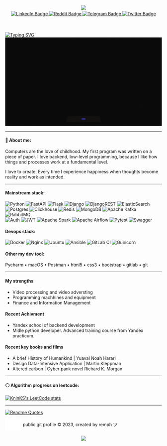 <div id="header" align="center">
  <img src="https://media.giphy.com/media/6xbleFxjtKo5HhiOC7/giphy.gif" width="100px"/>
<div id="badges">
    <a href="https://www.linkedin.com/in/vvbars/">
      <img src="https://img.shields.io/badge/LinkedIn-blue?style=for-the-badge&logo=linkedin&logoColor=white" alt="LinkedIn Badge"/>
    </a>
    <a href="https://www.reddit.com/user/__Remph__">
      <img src="https://img.shields.io/badge/Reddit-FF4500?style=for-the-badge&logo=reddit&logoColor=white" alt="Reddit Badge"/>
    </a>
    <a href="https://t.me/vvbars">
      <img src="https://img.shields.io/badge/Telegram-2CA5E0?style=for-the-badge&logo=telegram&logoColor=white" alt="Telegram Badge"/>
    </a>
    <a href="#">
      <img src="https://img.shields.io/badge/Twitter-%231DA1F2.svg?style=for-the-badge&logo=Twitter&logoColor=white" alt="Twitter Badge"/>
    </a>
  </div>
  <img src="https://komarev.com/ghpvc/?username=26Remph&style=flat-square&color=blue" alt=""/>
<br>
<br>
<br>
</div>
    <div>
        <a href="https://git.io/typing-svg"><img src="https://readme-typing-svg.herokuapp.com?font=Fira+Code&pause=1000&center=true&width=600&lines=Python+developer;Temet+nosce" alt="Typing SVG" /></a>  
    </div> 
</div>

<div align="center">
  <img src="./static/developer.gif" width="600"/>
</div>

<hr>

#### 🤍 About me:
Computers are the love of childhood. My first program was written on a piece of paper. I love backend, low-level programming, because I like how things and processes work at a fundamental level.

I love to create. Every time I experience happiness when thoughts become reality and work as intended.

<!---
Компьютеры - это любовь детства. Моя первая программа была написана на листочке. Люблю бэкэнд, низкоуровневое программирование, потому что мне нравится как устроены вещи и процессы на фундаментальном уровне. 
Люблю создавать. Каждый раз испытываю счастье, когда мысли становятся реальностью и работают как задумывалось.

--->
<hr> 

#### Mainstream stack:
![Python](https://img.shields.io/badge/python-3670A0?style=for-the-badge&logo=python&logoColor=ffdd54)
![FastAPI](https://img.shields.io/badge/FastAPI-005571?style=for-the-badge&logo=fastapi)
![Flask](https://img.shields.io/badge/flask-%23000.svg?style=for-the-badge&logo=flask&logoColor=white)
![Django](https://img.shields.io/badge/django-%23092E20.svg?style=for-the-badge&logo=django&logoColor=white)
![DjangoREST](https://img.shields.io/badge/DJANGO-REST-ff1709?style=for-the-badge&logo=django&logoColor=white&color=ff1709&labelColor=gray)
![ElasticSearch](https://img.shields.io/badge/-ElasticSearch-005571?style=for-the-badge&logo=elasticsearch)  
![Postgres](https://img.shields.io/badge/postgres-%23316192.svg?style=for-the-badge&logo=postgresql&logoColor=white)
![Clickhouse](https://img.shields.io/badge/clickhouse-black?style=for-the-badge&logo=clickhouse)
![Redis](https://img.shields.io/badge/redis-%23DD0031.svg?style=for-the-badge&logo=redis&logoColor=white)
![MongoDB](https://img.shields.io/badge/MongoDB-%234ea94b.svg?style=for-the-badge&logo=mongodb&logoColor=white)
![Apache Kafka](https://img.shields.io/badge/Apache%20Kafka-000?style=for-the-badge&logo=apachekafka)
![RabbitMQ](https://img.shields.io/badge/Rabbitmq-FF6600?style=for-the-badge&logo=rabbitmq&logoColor=white)  
![Auth](https://img.shields.io/badge/auth0-black?style=for-the-badge&logo=auth0)
![JWT](https://img.shields.io/badge/JWT-black?style=for-the-badge&logo=JSON%20web%20tokens)
![Apache Spark](https://img.shields.io/badge/Apache%20Spark-FDEE21?style=for-the-badge&logo=apachespark&logoColor=black)
![Apache Airflow](https://img.shields.io/badge/Apache%20Airflow-017CEE?style=for-the-badge&logo=Apache%20Airflow&logoColor=white)
![Pytest](https://img.shields.io/badge/Pytest-0A9EDC.svg?style=for-the-badge&logo=pytest&logoColor=white)
![Swagger](https://img.shields.io/badge/-Swagger-%23Clojure?style=for-the-badge&logo=swagger&logoColor=white)

#### Devops stack:
![Docker](https://img.shields.io/badge/docker-%230db7ed.svg?style=for-the-badge&logo=docker&logoColor=white)
![Nginx](https://img.shields.io/badge/nginx-%23009639.svg?style=for-the-badge&logo=nginx&logoColor=white)
![Ubuntu](https://img.shields.io/badge/Ubuntu-E95420?style=for-the-badge&logo=ubuntu&logoColor=white)
![Ansible](https://img.shields.io/badge/ansible-%231A1918.svg?style=for-the-badge&logo=ansible&logoColor=white)
![GitLab CI](https://img.shields.io/badge/gitlab%20ci-%23181717.svg?style=for-the-badge&logo=gitlab&logoColor=white)
![Gunicorn](https://img.shields.io/badge/gunicorn-%298729.svg?style=for-the-badge&logo=gunicorn&logoColor=white)

#### Other my dev tool:
Pycharm • macOS • Postman • html5 • css3 • bootstrap • gitlab • git


<hr>

#### My strengths
  - Video processing and video adversting 
  - Programming machhines and equipment
  - Finance and Information Management 

#### Recent Achivment
  - Yandex school of backend development
  - Midle python developer. Advanced training course from Yandex practicum.

#### Recent key books and films 
  - A brief History of Humankind | Yuaval Noah Harari
  - Design Data-Intensive Application | Martin Kleppman 
  - Altered carbon | Cyber pank novel Richard K. Morgan

<hr> 

#### ⚪  Algorithm progress on leetcode:

[![KnlnKS's LeetCode stats](https://leetcode-stats-six.vercel.app/api?username=remph&theme=dark)](https://github.com/KnlnKS/leetcode-stats)

<hr>


[![Readme Quotes](https://quotes-github-readme.vercel.app/api?type=horizontal&theme=dark)](https://github.com/piyushsuthar/github-readme-quotes)

<p>
    <img align="center" src="./static/fav.svg" title="home page"/>
    <span> public git profile © 2023, created by remph ツ </span>
</p>
<div id="footer" align="center">
    <img src="https://media.giphy.com/media/xUPGcplmWEh9p770ha/giphy.gif" align=center width="60px"/>
</div>


